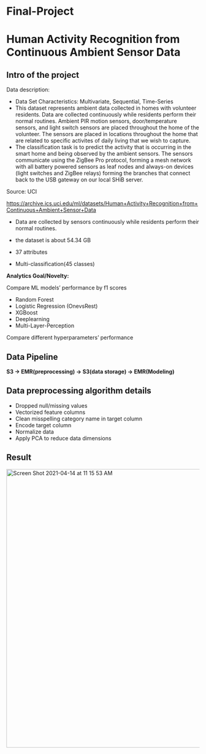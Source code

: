 # Final-Project
# Human Activity Recognition from Continuous Ambient Sensor Data

## Intro of the project

Data description:

- Data Set Characteristics: Multivariate, Sequential, Time-Series
- This dataset represents ambient data collected in homes with volunteer residents.
Data are collected continuously while residents perform their normal routines.
Ambient PIR motion sensors, door/temperature sensors, and light switch sensors
are placed throughout the home of the volunteer. The sensors are placed in locations
throughout the home that are related to specific activites of daily living that we
wish to capture.
- The classification task is to predict the activity that is occurring in the smart
home and being observed by the ambient sensors. The sensors communicate using the
ZigBee Pro protocol, forming a mesh network with all battery powered sensors as leaf
nodes and always-on devices (light switches and ZigBee relays) forming the branches
that connect back to the USB gateway on our local SHiB server.

Source: UCI 

https://archive.ics.uci.edu/ml/datasets/Human+Activity+Recognition+from+Continuous+Ambient+Sensor+Data

- Data are collected by sensors continuously while residents perform their normal routines.

- the dataset is about 54.34 GB

- 37 attributes

- Multi-classification(45 classes)

__Analytics Goal/Novelty:__

Compare ML models’ performance by f1 scores

- Random Forest
- Logistic Regression (OnevsRest)
- XGBoost
- Deeplearning
- Multi-Layer-Perception

Compare different hyperparameters’ performance

## Data Pipeline

__S3 -> EMR(preprocessing) -> S3(data storage) -> EMR(Modeling)__

## Data preprocessing algorithm details

- Dropped null/missing values
- Vectorized feature columns
- Clean misspelling category name in target column
- Encode target column
- Normalize data
- Apply PCA to reduce data dimensions

## Result

<img width="727" alt="Screen Shot 2021-04-14 at 11 15 53 AM" src="https://user-images.githubusercontent.com/69778068/114743947-c9782b00-9d12-11eb-867c-5ded86da2a60.png">

